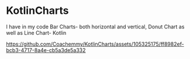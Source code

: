 # KotlinCharts
I have in my code Bar Charts- both horizontal and vertical, Donut Chart as well as Line Chart- Kotlin

https://github.com/Coachemmy/KotlinCharts/assets/105325175/ff8982ef-bcb3-4717-8a4e-cb5a3de5a332
